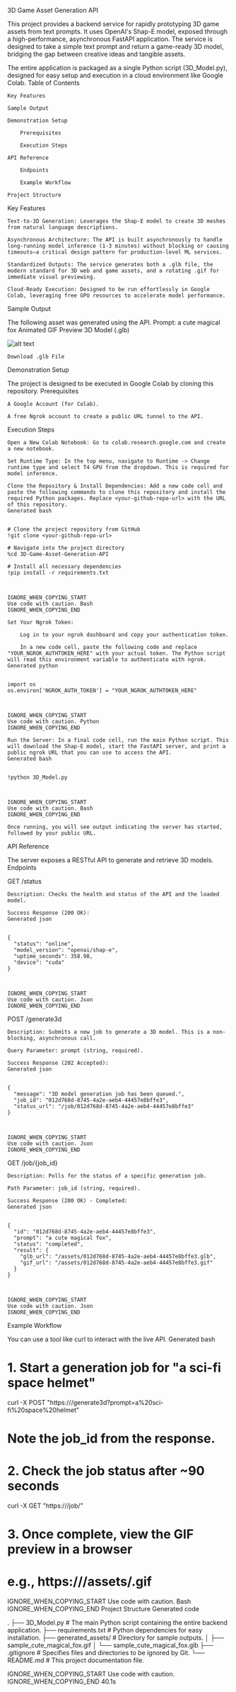 
3D Game Asset Generation API

This project provides a backend service for rapidly prototyping 3D game assets from text prompts. It uses OpenAI's Shap-E model, exposed through a high-performance, asynchronous FastAPI application. The service is designed to take a simple text prompt and return a game-ready 3D model, bridging the gap between creative ideas and tangible assets.

The entire application is packaged as a single Python script (3D_Model.py), designed for easy setup and execution in a cloud environment like Google Colab.
Table of Contents

    Key Features

    Sample Output

    Demonstration Setup

        Prerequisites

        Execution Steps

    API Reference

        Endpoints

        Example Workflow

    Project Structure

Key Features

    Text-to-3D Generation: Leverages the Shap-E model to create 3D meshes from natural language descriptions.

    Asynchronous Architecture: The API is built asynchronously to handle long-running model inference (1-3 minutes) without blocking or causing timeouts—a critical design pattern for production-level ML services.

    Standardized Outputs: The service generates both a .glb file, the modern standard for 3D web and game assets, and a rotating .gif for immediate visual previewing.

    Cloud-Ready Execution: Designed to be run effortlessly in Google Colab, leveraging free GPU resources to accelerate model performance.

Sample Output

The following asset was generated using the API.
Prompt: a cute magical fox
Animated GIF Preview	3D Model (.glb)

![alt text](./generated_assets/sample_cute_magical_fox.gif)

	Download .glb File
Demonstration Setup

The project is designed to be executed in Google Colab by cloning this repository.
Prerequisites

    A Google Account (for Colab).

    A free Ngrok account to create a public URL tunnel to the API.

Execution Steps

    Open a New Colab Notebook: Go to colab.research.google.com and create a new notebook.

    Set Runtime Type: In the top menu, navigate to Runtime -> Change runtime type and select T4 GPU from the dropdown. This is required for model inference.

    Clone the Repository & Install Dependencies: Add a new code cell and paste the following commands to clone this repository and install the required Python packages. Replace <your-github-repo-url> with the URL of this repository.
    Generated bash

          
    # Clone the project repository from GitHub
    !git clone <your-github-repo-url>

    # Navigate into the project directory
    %cd 3D-Game-Asset-Generation-API 

    # Install all necessary dependencies
    !pip install -r requirements.txt

        

    IGNORE_WHEN_COPYING_START
    Use code with caution. Bash
    IGNORE_WHEN_COPYING_END

    Set Your Ngrok Token:

        Log in to your ngrok dashboard and copy your authentication token.

        In a new code cell, paste the following code and replace "YOUR_NGROK_AUTHTOKEN_HERE" with your actual token. The Python script will read this environment variable to authenticate with ngrok.
    Generated python

          
    import os
    os.environ['NGROK_AUTH_TOKEN'] = "YOUR_NGROK_AUTHTOKEN_HERE"

        

    IGNORE_WHEN_COPYING_START
    Use code with caution. Python
    IGNORE_WHEN_COPYING_END

    Run the Server: In a final code cell, run the main Python script. This will download the Shap-E model, start the FastAPI server, and print a public ngrok URL that you can use to access the API.
    Generated bash

          
    !python 3D_Model.py

        

    IGNORE_WHEN_COPYING_START
    Use code with caution. Bash
    IGNORE_WHEN_COPYING_END

    Once running, you will see output indicating the server has started, followed by your public URL.

API Reference

The server exposes a RESTful API to generate and retrieve 3D models.
Endpoints

GET /status

    Description: Checks the health and status of the API and the loaded model.

    Success Response (200 OK):
    Generated json

          
    {
      "status": "online",
      "model_version": "openai/shap-e",
      "uptime_seconds": 358.98,
      "device": "cuda"
    }

        

    IGNORE_WHEN_COPYING_START
    Use code with caution. Json
    IGNORE_WHEN_COPYING_END

POST /generate3d

    Description: Submits a new job to generate a 3D model. This is a non-blocking, asynchronous call.

    Query Parameter: prompt (string, required).

    Success Response (202 Accepted):
    Generated json

          
    {
      "message": "3D model generation job has been queued.",
      "job_id": "012d768d-8745-4a2e-aeb4-44457e8bffe3",
      "status_url": "/job/012d768d-8745-4a2e-aeb4-44457e8bffe3"
    }

        

    IGNORE_WHEN_COPYING_START
    Use code with caution. Json
    IGNORE_WHEN_COPYING_END

GET /job/{job_id}

    Description: Polls for the status of a specific generation job.

    Path Parameter: job_id (string, required).

    Success Response (200 OK) - Completed:
    Generated json

          
    {
      "id": "012d768d-8745-4a2e-aeb4-44457e8bffe3",
      "prompt": "a cute magical fox",
      "status": "completed",
      "result": {
        "glb_url": "/assets/012d768d-8745-4a2e-aeb4-44457e8bffe3.glb",
        "gif_url": "/assets/012d768d-8745-4a2e-aeb4-44457e8bffe3.gif"
      }
    }

        

    IGNORE_WHEN_COPYING_START
    Use code with caution. Json
    IGNORE_WHEN_COPYING_END

Example Workflow

You can use a tool like curl to interact with the live API.
Generated bash

      
# 1. Start a generation job for "a sci-fi space helmet"
curl -X POST "https://<your-ngrok-url>/generate3d?prompt=a%20sci-fi%20space%20helmet"

# Note the job_id from the response.

# 2. Check the job status after ~90 seconds
curl -X GET "https://<your-ngrok-url>/job/<your-job-id>"

# 3. Once complete, view the GIF preview in a browser
# e.g., https://<your-ngrok-url>/assets/<your-job-id>.gif

    

IGNORE_WHEN_COPYING_START
Use code with caution. Bash
IGNORE_WHEN_COPYING_END
Project Structure
Generated code

      
.
├── 3D_Model.py       # The main Python script containing the entire backend application.
├── requirements.txt  # Python dependencies for easy installation.
├── generated_assets/ # Directory for sample outputs.
│   ├── sample_cute_magical_fox.gif
│   └── sample_cute_magical_fox.glb
├── .gitignore        # Specifies files and directories to be ignored by Git.
└── README.md         # This project documentation file.

    

IGNORE_WHEN_COPYING_START
Use code with caution.
IGNORE_WHEN_COPYING_END
40.1s
